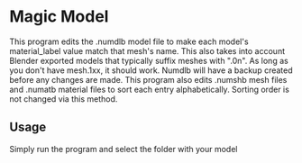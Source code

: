 # Magic Model

This program edits the .numdlb model file to make each model's material_label value match that mesh's name. This also takes into account Blender exported models that typically suffix meshes with ".0n". As long as you don't have mesh.1xx, it should work. Numdlb will have a backup created before any changes are made.
This program also edits .numshb mesh files and .numatb material files to sort each entry alphabetically. Sorting order is not changed via this method.

## Usage

Simply run the program and select the folder with your model